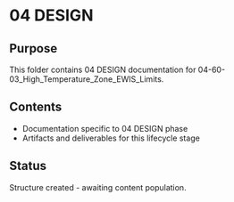 # 04 DESIGN

## Purpose
This folder contains 04 DESIGN documentation for 04-60-03_High_Temperature_Zone_EWIS_Limits.

## Contents
- Documentation specific to 04 DESIGN phase
- Artifacts and deliverables for this lifecycle stage

## Status
Structure created - awaiting content population.
